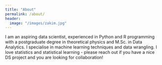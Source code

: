 ```yaml
---
title: "About"
permalink: /about/
header:
  image: "/images/zakim.jpg"
---
```




I am an aspiring data scientist, experienced in Python and R programming with a postgraduate degree in theoretical physics and M.Sc. in Data Analytics. 
I specialise in machine learning techniques and data wrangling. I love statistics and statistical learning - please reach out if you have a nice DS project and you are looking for collaboration! 
